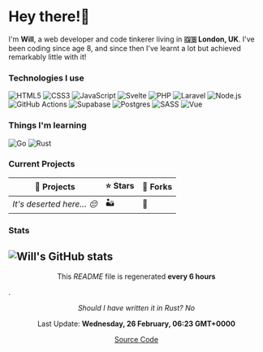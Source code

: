 # Hey there!👋
I'm **Will**, a web developer and code tinkerer living in **🇬🇧 London, UK**. I've been coding since age 8, and since then I've learnt a lot but achieved remarkably little with it!
### Technologies I use
![HTML5](https://img.shields.io/badge/html5-%23E34F26.svg?style=for-the-badge&logo=html5&logoColor=white) ![CSS3](https://img.shields.io/badge/css3-%231572B6.svg?style=for-the-badge&logo=css3&logoColor=white) ![JavaScript](https://img.shields.io/badge/javascript-%23323330.svg?style=for-the-badge&logo=javascript&logoColor=%23F7DF1E) ![Svelte](https://img.shields.io/badge/svelte-%23f1413d.svg?style=for-the-badge&logo=svelte&logoColor=white) ![PHP](https://img.shields.io/badge/php-%23777BB4.svg?style=for-the-badge&logo=php&logoColor=white) ![Laravel](https://img.shields.io/badge/laravel-%23FF2D20.svg?style=for-the-badge&logo=laravel&logoColor=white) ![Node.js](https://img.shields.io/badge/node.js-6DA55F?style=for-the-badge&logo=node.js&logoColor=white) ![GitHub Actions](https://img.shields.io/badge/github%20actions-%232671E5.svg?style=for-the-badge&logo=githubactions&logoColor=white) ![Supabase](https://img.shields.io/badge/Supabase-3ECF8E?style=for-the-badge&logo=supabase&logoColor=white) ![Postgres](https://img.shields.io/badge/postgres-%23316192.svg?style=for-the-badge&logo=postgresql&logoColor=white) ![SASS](https://img.shields.io/badge/SASS-hotpink.svg?style=for-the-badge&logo=SASS&logoColor=white) ![Vue](https://img.shields.io/badge/vuejs-%2335495e.svg?style=for-the-badge&logo=vuedotjs&logoColor=%234FC08D) 
### Things I'm learning
![Go](https://img.shields.io/badge/go-%2300ADD8.svg?style=for-the-badge&logo=go&logoColor=white) ![Rust](https://img.shields.io/badge/rust-%23000000.svg?style=for-the-badge&logo=rust&logoColor=white) 
### Current Projects
|📖 Projects|⭐ Stars|🍴 Forks|
|-|-|-|
|*It's deserted here… 😔*|🏜️|🌃|
### Stats
![Will's GitHub stats](https://github-readme-stats.vercel.app/api?username=wsandy1&theme=github_dark&show_icons=true)
----- 
<p align="center">This <i>README</i> file is regenerated <strong>every 6 hours</strong></p>.
<p align="center"><i>Should I have written it in Rust? No</i></p>

<p align="center">Last Update: <strong>Wednesday, 26 February, 06:23 GMT+0000</strong></p>

<p align="center"><a href="https://github.com/wsandy1/wsandy1">Source Code</a></p>